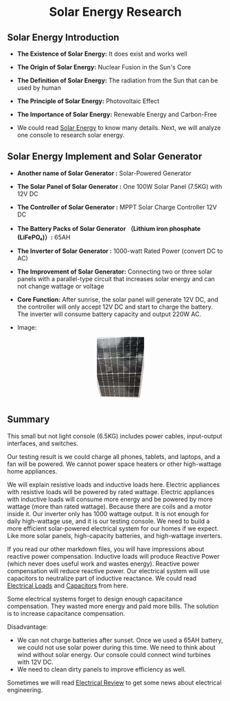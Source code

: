 <div align="center">

  <h1 align="center">Solar Energy Research</h1>

</div>

## Solar Energy Introduction

- **The Existence of Solar Energy:** It does exist and works well
- **The Origin of Solar Energy:** Nuclear Fusion in the Sun's Core
- **The Definition of Solar Energy:** The radiation from the Sun that can be used by human
- **The Principle of Solar Energy:** Photovoltaic Effect
- **The Importance of Solar Energy:** Renewable Energy and Carbon-Free

- We could read [Solar Energy](https://www.britannica.com/technology/solar-cell) to know many details. Next, we will analyze one console to research solar energy.


## Solar Energy Implement and Solar Generator
- **Another name of Solar Generator :** Solar-Powered Generator
- **The Solar Panel of Solar Generator :** One 100W Solar Panel (7.5KG) with 12V DC
- **The Controller of Solar Generator :** MPPT Solar Charge Controller 12V DC
- **The Battery Packs of Solar Generator （Lithium iron phosphate (LiFePO₄)）:** 65AH
- **The Inverter of Solar Generator :** 1000-watt Rated Power (convert DC to AC)
- **The Improvement of Solar Generator:** Connecting two or three solar panels with a parallel-type circuit that increases solar energy and can not change wattage or voltage
- **Core Function:** After sunrise, the solar panel will generate 12V DC, and the controller will only accept 12V DC and start to charge the battery. The inverter will consume battery capacity and output 220W AC.

- Image:
  <p align = "center">
    <img src = "image/1.png" width = "110" title = "Solar Generator"
  </p>

## Summary
This small but not light console (6.5KG) includes power cables, input-output interfaces, and switches.

Our testing result is we could charge all phones, tablets, and laptops, and a fan will be powered. We cannot power space heaters or other high-wattage home appliances.

We will explain resistive loads and inductive loads here. Electric appliances with resistive loads will be powered by rated wattage. Electric appliances with inductive loads will consume more energy and be powered by more wattage (more than rated wattage). Because there are coils and a motor inside it. Our inverter only has 1000 wattage output. It is not enough for daily high-wattage use, and it is our testing console. We need to build a more efficient solar-powered electrical system for our homes if we expect. Like more solar panels, high-capacity batteries, and high-wattage inverters.

If you read our other markdown files, you will have impressions about reactive power compensation. Inductive loads will produce Reactive Power (which never does useful work and wastes energy). Reactive power compensation will reduce reactive power. Our electrical system will use capacitors to neutralize part of inductive reactance.
We could read [Electrical Loads](https://electrical-technology.com/types-of-electrical-loads.html) and [Capacitors](https://electrical-engineering-portal.com/reactive-power-compensation) from here.

Some electrical systems forget to design enough capacitance compensation. They wasted more energy and paid more bills. The solution is to increase capacitance compensation.

Disadvantage:
- We can not charge batteries after sunset. Once we used a 65AH battery, we could not use solar power during this time. We need to think about wind without solar energy. Our console could connect wind turbines with 12V DC.
- We need to clean dirty panels to improve efficiency as well.

Sometimes we will read [Electrical Review](https://electricalreview.co.uk/) to get some news about electrical engineering.

